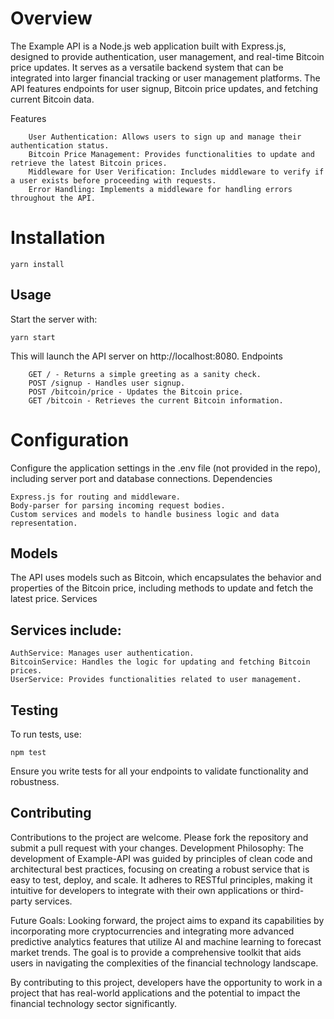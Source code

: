 # Overview

The Example API is a Node.js web application built with Express.js, designed to provide authentication, user management, and real-time Bitcoin price updates. It serves as a versatile backend system that can be integrated into larger financial tracking or user management platforms. The API features endpoints for user signup, Bitcoin price updates, and fetching current Bitcoin data.

Features
```
    User Authentication: Allows users to sign up and manage their authentication status.
    Bitcoin Price Management: Provides functionalities to update and retrieve the latest Bitcoin prices.
    Middleware for User Verification: Includes middleware to verify if a user exists before proceeding with requests.
    Error Handling: Implements a middleware for handling errors throughout the API.
```


# Installation

```
yarn install
```

## Usage

Start the server with:

```
yarn start
```


This will launch the API server on http://localhost:8080.
Endpoints
```
    GET / - Returns a simple greeting as a sanity check.
    POST /signup - Handles user signup.
    POST /bitcoin/price - Updates the Bitcoin price.
    GET /bitcoin - Retrieves the current Bitcoin information.
```

# Configuration

Configure the application settings in the .env file (not provided in the repo), including server port and database connections.
Dependencies

    Express.js for routing and middleware.
    Body-parser for parsing incoming request bodies.
    Custom services and models to handle business logic and data representation.

## Models

The API uses models such as Bitcoin, which encapsulates the behavior and properties of the Bitcoin price, including methods to update and fetch the latest price.
Services

## Services include:

    AuthService: Manages user authentication.
    BitcoinService: Handles the logic for updating and fetching Bitcoin prices.
    UserService: Provides functionalities related to user management.

## Testing

To run tests, use:

```
npm test
```

Ensure you write tests for all your endpoints to validate functionality and robustness.

## Contributing

Contributions to the project are welcome. Please fork the repository and submit a pull request with your changes.
Development Philosophy:
The development of Example-API was guided by principles of clean code and architectural best practices, focusing on creating a robust service that is easy to test, deploy, and scale. It adheres to RESTful principles, making it intuitive for developers to integrate with their own applications or third-party services.

Future Goals:
Looking forward, the project aims to expand its capabilities by incorporating more cryptocurrencies and integrating more advanced predictive analytics features that utilize AI and machine learning to forecast market trends. The goal is to provide a comprehensive toolkit that aids users in navigating the complexities of the financial technology landscape.

By contributing to this project, developers have the opportunity to work in a project that has real-world applications and the potential to impact the financial technology sector significantly.
